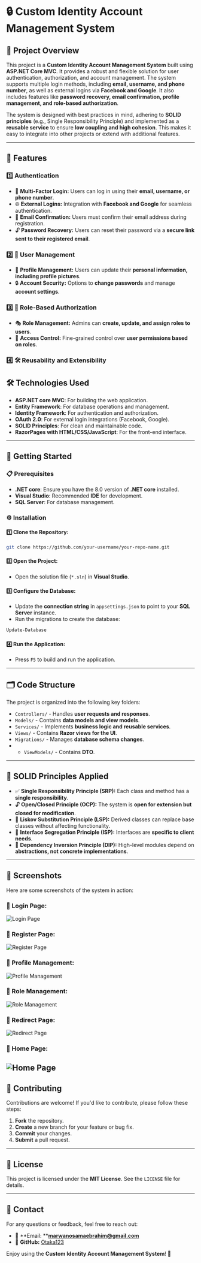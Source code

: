 # 🔒 Custom Identity Account Management System

## 📝 Project Overview

This project is a **Custom Identity Account Management System** built using **ASP.NET Core MVC**. It provides a robust and flexible solution for user authentication, authorization, and account management. The system supports multiple login methods, including **email, username, and phone number**, as well as external logins via **Facebook and Google**. It also includes features like **password recovery, email confirmation, profile management, and role-based authorization**.

The system is designed with best practices in mind, adhering to **SOLID principles** (e.g., Single Responsibility Principle) and implemented as a **reusable service** to ensure **low coupling and high cohesion**. This makes it easy to integrate into other projects or extend with additional features.

---

## 🚀 Features

### 1️⃣ Authentication

- 🔑 **Multi-Factor Login:** Users can log in using their **email, username, or phone number**.
- 🌐 **External Logins:** Integration with **Facebook and Google** for seamless authentication.
- 📧 **Email Confirmation:** Users must confirm their email address during registration.
- 🔓 **Password Recovery:** Users can reset their password via a **secure link sent to their registered email**.

### 2️⃣ 👤 User Management

- 📝 **Profile Management:** Users can update their **personal information, including profile pictures**.
- 🔒 **Account Security:** Options to **change passwords** and manage **account settings**.

### 3️⃣ 👥 Role-Based Authorization

- 🎭 **Role Management:** Admins can **create, update, and assign roles to users**.
- 🚪 **Access Control:** Fine-grained control over **user permissions based on roles**.

### 4️⃣ 🛠️ Reusability and Extensibility


## 🛠️ Technologies Used

- **ASP.NET core MVC**: For building the web application.
- **Entity Framework**: For database operations and management.
- **Identity Framework**: For authentication and authorization.
- **OAuth 2.0**: For external login integrations (Facebook, Google).
- **SOLID Principles**: For clean and maintainable code.
- **RazorPages with HTML/CSS/JavaScript**: For the front-end interface.
  

---

## 🚀 Getting Started

### 📋 Prerequisites

- **.NET core**: Ensure you have the 8.0 version of **.NET core** installed.
- **Visual Studio**: Recommended **IDE** for development.
- **SQL Server**: For database management.

### ⚙️ Installation

#### 1️⃣ Clone the Repository:

```bash
git clone https://github.com/your-username/your-repo-name.git
```

#### 2️⃣ Open the Project:

- Open the solution file (`*.sln`) in **Visual Studio**.

#### 3️⃣ Configure the Database:

- Update the **connection string** in `appsettings.json` to point to your **SQL Server** instance.
- Run the migrations to create the database:

```bash
Update-Database
```

#### 4️⃣ Run the Application:

- Press `F5` to build and run the application.

---

## 🗂️ Code Structure

The project is organized into the following key folders:

- `Controllers/` - Handles **user requests and responses**.
- `Models/` - Contains **data models and view models**.
- `Services/` - Implements **business logic and reusable services**.
- `Views/` - Contains **Razor views for the UI**.
- `Migrations/` - Manages **database schema changes**.
- - `ViewModels/` - Contains **DTO**.


---

## 📐 SOLID Principles Applied

- ✅ **Single Responsibility Principle (SRP):** Each class and method has a **single responsibility**.
- 🔓 **Open/Closed Principle (OCP):** The system is **open for extension but closed for modification**.
- 🔄 **Liskov Substitution Principle (LSP):** Derived classes can replace base classes without affecting functionality.
- 🧩 **Interface Segregation Principle (ISP):** Interfaces are **specific to client needs**.
- 🔗 **Dependency Inversion Principle (DIP):** High-level modules depend on **abstractions, not concrete implementations**.

---

## 📸 Screenshots

Here are some screenshots of the system in action:

### 🔹 Login Page:
![Login Page](ScreenShots/Login_page.png)

### 🔹 Register Page:
![Register Page](ScreenShots/Register_page.png)

### 🔹 Profile Management:
![Profile Management](ScreenShots/Edit_profile.png)

### 🔹 Role Management:
![Role Management](ScreenShots/Roles_mangemt.png)

### 🔹 Redirect Page:
![Redirect Page](ScreenShots/Redirect_page.png)

### 🔹 Home Page:
![Home Page](ScreenShots/Screenshot%202025-01-30%20232833.png)
---

## 🤝 Contributing

Contributions are welcome! If you'd like to contribute, please follow these steps:

1. **Fork** the repository.
2. **Create** a new branch for your feature or bug fix.
3. **Commit** your changes.
4. **Submit** a pull request.

---

## 📜 License

This project is licensed under the **MIT License**. See the `LICENSE` file for details.

---

## 📧 Contact

For any questions or feedback, feel free to reach out:

- 📧 \*\*Email: \*\***[marwanosamaebrahim@gmail.com](mailto\:marwanosamaebrahim@gamil.com)**
- 🐙 **GitHub:** [Otaka123](https://github.com/Otaka123)

Enjoy using the **Custom Identity Account Management System**! 🚀

